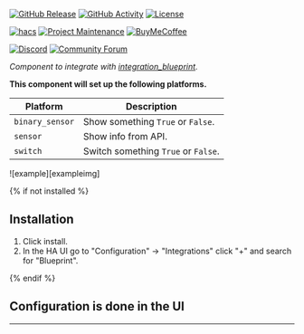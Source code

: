 [![GitHub Release][releases-shield]][releases]
[![GitHub Activity][commits-shield]][commits]
[![License][license-shield]][license]

[![hacs][hacsbadge]][hacs]
[![Project Maintenance][maintenance-shield]][user_profile]
[![BuyMeCoffee][buymecoffeebadge]][buymecoffee]

[![Discord][discord-shield]][discord]
[![Community Forum][forum-shield]][forum]

_Component to integrate with [integration_blueprint][integration_blueprint]._

**This component will set up the following platforms.**

Platform | Description
-- | --
`binary_sensor` | Show something `True` or `False`.
`sensor` | Show info from API.
`switch` | Switch something `True` or `False`.

![example][exampleimg]

{% if not installed %}
## Installation

1. Click install.
1. In the HA UI go to "Configuration" -> "Integrations" click "+" and search for "Blueprint".

{% endif %}


## Configuration is done in the UI

<!---->

***

[integration_blueprint]: https://github.com/lymanepp/homeassistant-calibration
[buymecoffee]: https://www.buymeacoffee.com/lymanepp
[buymecoffeebadge]: https://img.shields.io/badge/buy%20me%20a%20coffee-donate-yellow.svg?style=for-the-badge
[commits-shield]: https://img.shields.io/github/commit-activity/y/lymanepp/homeassistant-calibration.svg?style=for-the-badge
[commits]: https://github.com/lymanepp/homeassistant-calibration/commits/master
[hacs]: https://hacs.xyz
[hacsbadge]: https://img.shields.io/badge/HACS-Custom-orange.svg?style=for-the-badge
[discord]: https://discord.gg/Qa5fW2R
[discord-shield]: https://img.shields.io/discord/330944238910963714.svg?style=for-the-badge
[forum-shield]: https://img.shields.io/badge/community-forum-brightgreen.svg?style=for-the-badge
[forum]: https://community.home-assistant.io/
[license]: https://github.com/lymanepp/homeassistant-calibration/blob/main/LICENSE
[license-shield]: https://img.shields.io/github/license/lymanepp/homeassistant-calibration.svg?style=for-the-badge
[maintenance-shield]: https://img.shields.io/badge/maintainer-Lyman%20Epp%20%40lymanepp-blue.svg?style=for-the-badge
[releases-shield]: https://img.shields.io/github/release/lymanepp/homeassistant-calibration.svg?style=for-the-badge
[releases]: https://github.com/lymanepp/homeassistant-calibration/releases
[user_profile]: https://github.com/lymanepp
